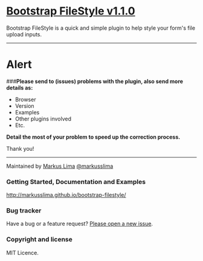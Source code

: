 # [Bootstrap FileStyle v1.1.0](http://dev.tudosobreweb.com.br/bootstrap-filestyle/)

Bootstrap FileStyle is a quick and simple plugin to help style your form's file upload inputs.

------------------------------------------------------------------------------------
# Alert

###**Please send to (issues) problems with the plugin, also send more details as:**
* Browser
* Version
* Examples
* Other plugins involved
* Etc.
 
**Detail the most of your problem to speed up the correction process.**

Thank you!

-------------------------------------------------------------------------------------

Maintained by [Markus Lima](https://github.com/markusslima) [@markusslima](https://twitter.com/markusslima)

### Getting Started, Documentation and Examples
http://markusslima.github.io/bootstrap-filestyle/

### Bug tracker

Have a bug or a feature request? [Please open a new issue](https://github.com/markusslima/bootstrap-filestyle/issues).

### Copyright and license

MIT Licence.
